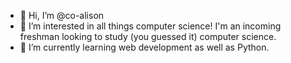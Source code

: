 - 👋 Hi, I’m @co-alison
- 👀 I’m interested in all things computer science! I'm an incoming freshman looking to study (you guessed it) computer science.
- 🌱 I’m currently learning web development as well as Python.

<!---
co-alison/co-alison is a ✨ special ✨ repository because its `README.md` (this file) appears on your GitHub profile.
You can click the Preview link to take a look at your changes.
--->
